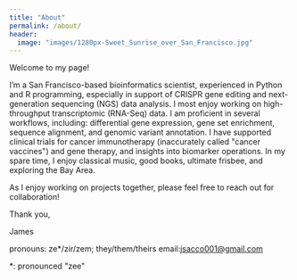 ```yaml
---
title: "About"
permalink: /about/
header:
  image: "images/1280px-Sweet_Sunrise_over_San_Francisco.jpg"
---
```

Welcome to my page!

I’m a San Francisco-based bioinformatics scientist, experienced in Python and R programming, especially in support of CRISPR gene editing and next-generation sequencing (NGS) data analysis. I most enjoy working on high-throughput transcriptomic (RNA-Seq) data. I am proficient in several workflows, including: differential gene expression, gene set enrichment, sequence alignment, and genomic variant annotation. I have supported clinical trials for cancer immunotherapy (inaccurately called "cancer vaccines") and gene therapy, and insights into biomarker operations. In my spare time, I enjoy classical music, good books, ultimate frisbee, and exploring the Bay Area.

As I enjoy working on projects together, please feel free to reach out for collaboration! 

Thank you,

James

pronouns: ze*/zir/zem; they/them/theirs 
email:jsacco001@gmail.com

\*: pronounced "zee"



